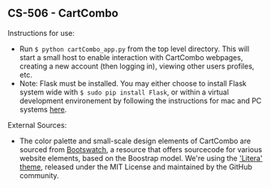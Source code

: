 ## CS-506 - CartCombo

Instructions for use:
 - Run `$ python cartCombo_app.py` from the top level directory.  This will start a small host to enable interaction with CartCombo webpages, creating a new account (then logging in), viewing other users profiles, etc.
 - Note: Flask must be installed.  You may either choose to install Flask system wide with `$ sudo pip install Flask`, or within a virtual development environement by following the instructions for mac and PC systems <a href="http://flask.pocoo.org/docs/0.12/installation/" target="_blank">here<a/>.  
  
  External Sources:
   - The color palette and small-scale design elements of CartCombo are sourced from <a href="https://bootswatch.com/" target="_blank">Bootswatch</a>, a resource that offers sourcecode for various website elements, based on the Boostrap model.  We're using the <a href="https://bootswatch.com/litera/" target="_blank">'Litera' theme</a>, released under the MIT License and maintained by the GitHub community.  
   
